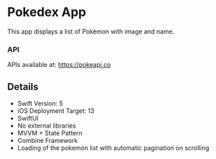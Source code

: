# Pokedex App
This app displays a list of Pokèmon with image and name.

### API
APIs available at: https://pokeapi.co

## Details
- Swift Version: 5
- iOS Deployment Target: 13
- SwiftUI
- No external libraries
- MVVM + State Pattern
- Combine Framework
- Loading of the pokemon list with automatic pagination on scrolling
